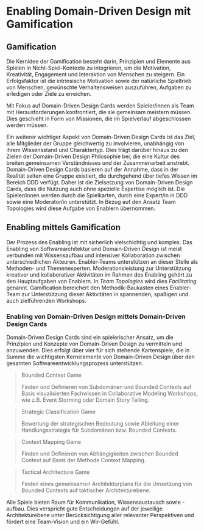 # Enabling Domain-Driven Design mit Gamification

[//]: # (Mit Domain-Driven Design Cards bieten wir eine methodische Unterstützung mittels Gamification )

[//]: # (für strategisches und taktisches Domain-Driven Design an.)

[//]: # ()
[//]: # (Domain-Driven Design Cards ist ein gemeinschaftliches Projekt mit [nilsbert]&#40;https://github.com/nilsbert&#41;. )

[//]: # (Mit Domain-Driven Design Cards lassen sich das **Context Mapping**, das **Strategic Classification**, )

[//]: # (das **Bounded Context** sowie das **Tactical Architecture Game** spielen.)

[//]: # ()
[//]: # (## Enabling und Enabler Teams)

[//]: # ()
[//]: # (Der Ansatz _Team Topologies_ beschreibt Enabler-Teams mit der Aufgabe andere Teams dabei zu unterstützen, ihren Entwicklungsprozess)

[//]: # (effektiv und effizient zu gestalten. Produkt- oder Wertstrom-orientierte Teams &#40;Stream-Aligned Teams&#41;, haben einen Fokus)

[//]: # (auf einen stetigen Fortschritt im Ausbau der Software. Enabler-Teams sollen Fokusverlust bei Stream-Aligned Teams)

[//]: # (vermeiden, und bei speziellen Themen unterstützen. Mögliche Beispiele hierfür sind:)

[//]: # (* Application Performance Monitoring)

[//]: # (* Test-Driven Development)

[//]: # (* Continuous Delivery)

[//]: # (* Behavior-Driven Development)

[//]: # (* Application Security)

[//]: # (* Softwarearchitektur)

[//]: # (* Domain-Driven Design)

[//]: # (* Architekturmodernisierung und Refactoring)

[//]: # ()
[//]: # (Ziel dieser Zusammenarbeit ist es, die Stream-Aligned Teams zu befähigen, ihre Arbeit in der gewünschten Zeit)

[//]: # (als auch nachhaltig in der geforderten Qualität zu leisten.)

[//]: # (Enabler-Teams arbeiten für einen temporären Zeitraum mit Stream-Aligned Teams zusammen. Dieser Zeitraum erstreckt sich)

[//]: # (in der Regel über Wochen bis zu wenigen Monate.)

## Gamification

Die Kernidee der Gamification besteht darin, Prinzipien und Elemente aus Spielen in Nicht-Spiel-Kontexte zu integrieren,
um die Motivation, Kreativität, Engagement und Interaktion von Menschen zu steigern. Ein Erfolgsfaktor ist die intrinsische
Motivation sowie der natürliche Spieltrieb von Menschen, gewünschte Verhaltensweisen auszuführen, Aufgaben zu erledigen
oder Ziele zu erreichen.

Mit Fokus auf Domain-Driven Design Cards werden Spieler/innen als Team mit Herausforderungen
konfrontiert, die sie gemeinsam meistern müssen. Dies geschieht in Form von Missionen, die im Spielverlauf abgeschlossen
werden müssen.

Ein weiterer wichtiger Aspekt von Domain-Driven Design Cards ist das Ziel, alle Mitglieder der Gruppe gleichwertig zu
involvieren, unabhängig von ihrem Wissensstand und Charaktertyp. Dies trägt darüber hinaus zu den Zielen der
Domain-Driven Design Philosophie bei, die eine Kultur des breiten gemeinsamen Verständnisses und der Zusammenarbeit
anstrebt. Domain-Driven Design Cards basieren auf der Annahme, dass in der Realität selten eine Gruppe existiert,
die durchgehend über tiefes Wissen im Bereich DDD verfügt. Daher ist die Zielsetzung von Domain-Driven Design Cards,
dass die Nutzung auch ohne spezielle Expertise möglich ist. Die Spieler/innen werden durch die Spielkarten,
durch eine Expert/in in DDD sowie eine Moderator/in unterstützt.
In Bezug auf den Ansatz Team Topologies wird diese Aufgabe von Enablern übernommen.

## Enabling mittels Gamification

Der Prozess des Enabling ist mit sicherlich vielschichtig und komplex. Das Enabling von Softwarearchitektur und
Domain-Driven Design ist meist verbunden mit Wissensaufbau und intensiver Kollaboration zwischen unterschiedlichen Akteuren.
Enabler-Teams unterstützen an dieser Stelle als Methoden- und Themenexperten. Moderationsleistung zur Unterstützung kreativer
und kollaborativer Aktivitäten im Rahmen des Enabling gehört zu den Hauptaufgaben von Enablern.
In _Team Topologies_ wird dies _Facilitating_ genannt.
Gamification bereichert den Methodik-Baukasten eines Enabler-Team zur Unterstützung dieser Aktivitäten in spannenden, spaßigen
und auch zielführenden Workshops.

### Enabling von Domain-Driven Design mittels Domain-Driven Design Cards

Domain-Driven Design Cards sind ein spielerischer Ansatz, um die Prinzipien und Konzepte von Domain-Driven Design
zu vermitteln und anzuwenden. Dies erfolgt über vier für sich stehende Kartenspiele, die in Summe die wichtigsten Kernelemente
von Domain-Driven Design über den gesamten Softwareentwicklungsprozess unterstützen.

> Bounded Context Game
>
> Finden und Definieren von Subdomänen und Bounded Contexts auf Basis visualisierten Fachwissen in Collaborative Modeling Workshops, wie z.B. Event Storming oder Domain Story Telling.

> Strategic Classification Game
>
> Bewertung der strategischen Bedeutung sowie Ableitung einer Handlungsstrategie für Subdomänen bzw. Bounded Contexts.

> Context Mapping Game
>
> Finden und Definieren von Abhängigkeiten zwischen Bounded Context auf Basis der Methode Context Mapping.


> Tactical Architecture Game
>
> Finden eines gemeinsamen Architekturplans für die Umsetzung von Bounded Contexts auf taktischer Architekturebene.

Alle Spiele bieten Raum für Kommunikation, Wissensaustausch sowie -aufbau. Dies verspricht gute Entscheidungen
auf der jeweilige Architekturebene unter Berücksichtigung aller relevanter Perspektiven
und fördert eine Team-Vision und ein Wir-Gefühl.

[//]: # (## Kollaborative Entscheidungsfindung)

[//]: # ()
[//]: # (@ToDo: Beschreibung kollaborative Entscheidungsfindung)

[//]: # ()
[//]: # (#### Konzens- und Konsent-Methoden)

[//]: # ()
[//]: # (Entscheidungsfindung im Team unterstützen ergänzend Methoden, wie z.B. Dot-Voting oder Thumb-Voting.)

[//]: # (Für Thumb-Voting können die Spiele mit [unFix Decision Patterns]&#40;https://unfix.com/decision-patterns&#41; ergänzt werden.)

[//]: # (Dot-Voting ist sowohl vor Ort mit Stift oder Klebepunkten als auch remote auf einem Collaboration Board einfach durchführbar.)
